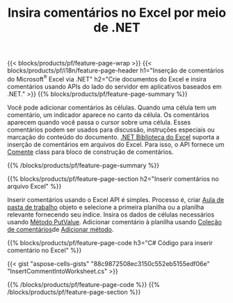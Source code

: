 ﻿---
title: Insira comentários no Excel por meio de .NET
url: /pt/net/comment/
description: C# códigos-fonte que como inserir comentários em arquivos do Microsoft Excel usando a biblioteca .NET. 
---
{{< blocks/products/pf/feature-page-wrap >}}
{{< blocks/products/pf/i18n/feature-page-header h1="Inserção de comentários do Microsoft<sup>&reg;</sup> Excel via .NET" h2="Crie documentos do Excel e insira comentários usando APIs do lado do servidor em aplicativos baseados em .NET." >}}
{{% blocks/products/pf/feature-page-summary %}}

Você pode adicionar comentários às células. Quando uma célula tem um comentário, um indicador aparece no canto da célula. Os comentários aparecem quando você passa o cursor sobre uma célula. Esses comentários podem ser usados para discussão, instruções especiais ou marcação do conteúdo do documento. [.NET Biblioteca do Excel](/cells/net/) suporta a inserção de comentários em arquivos do Excel. Para isso, o API fornece um [Comente](https://reference.aspose.com/cells/net/aspose.cells/comment) class para bloco de construção de comentários.

{{% /blocks/products/pf/feature-page-summary %}}

{{% blocks/products/pf/feature-page-section h2="Inserir comentários no arquivo Excel" %}}

Inserir comentários usando o Excel API é simples. Processo é, criar [Aula de pasta de trabalho](https://reference.aspose.com/cells/net/aspose.cells/workbook) objeto e selecione a primeira planilha ou a planilha relevante fornecendo seu índice. Insira os dados de células necessários usando [Método PutValue](https://reference.aspose.com/cells/net/aspose.cells/cell/methods/putvalue/index). Adicionar comentário à planilha usando [Coleção de comentários](https://reference.aspose.com/cells/net/aspose.cells/commentcollection)de [Adicionar método](https://reference.aspose.com/cells/net/aspose.cells.commentcollection/add/methods/1).

{{% blocks/products/pf/feature-page-code h3="C# Código para inserir comentário no Excel" %}}

{{< gist "aspose-cells-gists" "88c9872508ec3150c552eb5155edf06e" "InsertCommentIntoWorksheet.cs" >}}

{{% /blocks/products/pf/feature-page-code %}}
{{% /blocks/products/pf/feature-page-section %}}
